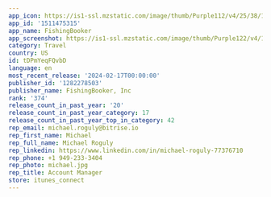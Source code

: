 ```yaml
---
app_icon: https://is1-ssl.mzstatic.com/image/thumb/Purple112/v4/25/38/13/2538133f-e70d-227d-9458-0e6cbc3a5ae8/AppIcon-0-0-1x_U007epad-0-7-0-85-220.png/1024x1024bb.png
app_id: '1511475315'
app_name: FishingBooker
app_screenshot: https://is1-ssl.mzstatic.com/image/thumb/Purple122/v4/1e/9f/dd/1e9fdd02-5dcf-b120-a6c1-7fb0d9d7f175/6a2e0365-a010-4600-b403-c96ba25b351d_6.5_U0027_AppStore__U00231.jpg/1242x2688bb.png
category: Travel
country: US
id: tDPmYeqFQvbD
language: en
most_recent_release: '2024-02-17T00:00:00'
publisher_id: '1282278503'
publisher_name: FishingBooker, Inc
rank: '374'
release_count_in_past_year: '20'
release_count_in_past_year_category: 17
release_count_in_past_year_top_in_category: 42
rep_email: michael.roguly@bitrise.io
rep_first_name: Michael
rep_full_name: Michael Roguly
rep_linkedin: https://www.linkedin.com/in/michael-roguly-77376710
rep_phone: +1 949-233-3404
rep_photo: michael.jpg
rep_title: Account Manager
store: itunes_connect
---
```

